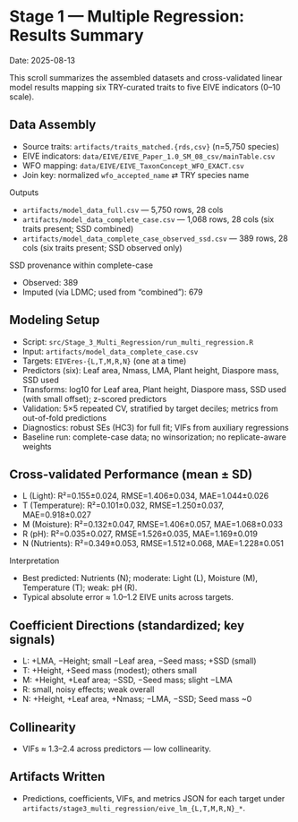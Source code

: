 # Stage 1 — Multiple Regression: Results Summary

Date: 2025-08-13

This scroll summarizes the assembled datasets and cross-validated linear model results mapping six TRY-curated traits to five EIVE indicators (0–10 scale).

## Data Assembly
- Source traits: `artifacts/traits_matched.{rds,csv}` (n=5,750 species)
- EIVE indicators: `data/EIVE/EIVE_Paper_1.0_SM_08_csv/mainTable.csv`
- WFO mapping: `data/EIVE/EIVE_TaxonConcept_WFO_EXACT.csv`
- Join key: normalized `wfo_accepted_name` ⇄ TRY species name

Outputs
- `artifacts/model_data_full.csv` — 5,750 rows, 28 cols
- `artifacts/model_data_complete_case.csv` — 1,068 rows, 28 cols (six traits present; SSD combined)
- `artifacts/model_data_complete_case_observed_ssd.csv` — 389 rows, 28 cols (six traits present; SSD observed only)

SSD provenance within complete-case
- Observed: 389
- Imputed (via LDMC; used from “combined”): 679

## Modeling Setup
- Script: `src/Stage_3_Multi_Regression/run_multi_regression.R`
- Input: `artifacts/model_data_complete_case.csv`
- Targets: `EIVEres-{L,T,M,R,N}` (one at a time)
- Predictors (six): Leaf area, Nmass, LMA, Plant height, Diaspore mass, SSD used
- Transforms: log10 for Leaf area, Plant height, Diaspore mass, SSD used (with small offset); z-scored predictors
- Validation: 5×5 repeated CV, stratified by target deciles; metrics from out-of-fold predictions
- Diagnostics: robust SEs (HC3) for full fit; VIFs from auxiliary regressions
- Baseline run: complete-case data; no winsorization; no replicate-aware weights

## Cross-validated Performance (mean ± SD)
- L (Light): R²=0.155±0.024, RMSE=1.406±0.034, MAE=1.044±0.026
- T (Temperature): R²=0.101±0.032, RMSE=1.250±0.037, MAE=0.918±0.027
- M (Moisture): R²=0.132±0.047, RMSE=1.406±0.057, MAE=1.068±0.033
- R (pH): R²=0.035±0.027, RMSE=1.526±0.035, MAE=1.169±0.019
- N (Nutrients): R²=0.349±0.053, RMSE=1.512±0.068, MAE=1.228±0.051

Interpretation
- Best predicted: Nutrients (N); moderate: Light (L), Moisture (M), Temperature (T); weak: pH (R).
- Typical absolute error ≈ 1.0–1.2 EIVE units across targets.

## Coefficient Directions (standardized; key signals)
- L: +LMA, −Height; small −Leaf area, −Seed mass; +SSD (small)
- T: +Height, +Seed mass (modest); others small
- M: +Height, +Leaf area; −SSD, −Seed mass; slight −LMA
- R: small, noisy effects; weak overall
- N: +Height, +Leaf area, +Nmass; −LMA, −SSD; Seed mass ~0

## Collinearity
- VIFs ≈ 1.3–2.4 across predictors — low collinearity.

## Artifacts Written
- Predictions, coefficients, VIFs, and metrics JSON for each target under `artifacts/stage3_multi_regression/eive_lm_{L,T,M,R,N}_*`.
